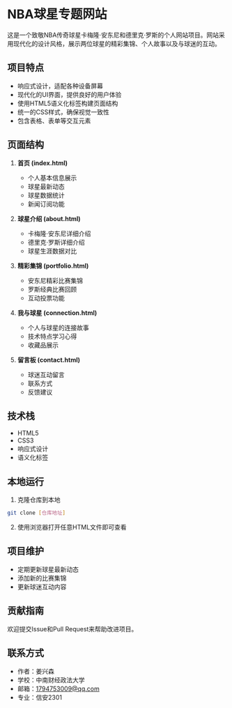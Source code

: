 # NBA球星专题网站

这是一个致敬NBA传奇球星卡梅隆·安东尼和德里克·罗斯的个人网站项目。网站采用现代化的设计风格，展示两位球星的精彩集锦、个人故事以及与球迷的互动。

## 项目特点

- 响应式设计，适配各种设备屏幕
- 现代化的UI界面，提供良好的用户体验
- 使用HTML5语义化标签构建页面结构
- 统一的CSS样式，确保视觉一致性
- 包含表格、表单等交互元素

## 页面结构

1. **首页 (index.html)**
   - 个人基本信息展示
   - 球星最新动态
   - 球星数据统计
   - 新闻订阅功能

2. **球星介绍 (about.html)**
   - 卡梅隆·安东尼详细介绍
   - 德里克·罗斯详细介绍
   - 球星生涯数据对比

3. **精彩集锦 (portfolio.html)**
   - 安东尼精彩比赛集锦
   - 罗斯经典比赛回顾
   - 互动投票功能

4. **我与球星 (connection.html)**
   - 个人与球星的连接故事
   - 技术特点学习心得
   - 收藏品展示

5. **留言板 (contact.html)**
   - 球迷互动留言
   - 联系方式
   - 反馈建议

## 技术栈

- HTML5
- CSS3
- 响应式设计
- 语义化标签

## 本地运行

1. 克隆仓库到本地
```bash
git clone [仓库地址]
```

2. 使用浏览器打开任意HTML文件即可查看

## 项目维护

- 定期更新球星最新动态
- 添加新的比赛集锦
- 更新球迷互动内容

## 贡献指南

欢迎提交Issue和Pull Request来帮助改进项目。


## 联系方式

- 作者：姜兴森
- 学校：中南财经政法大学
- 邮箱：1794753009@qq.com
- 专业：信安2301 

